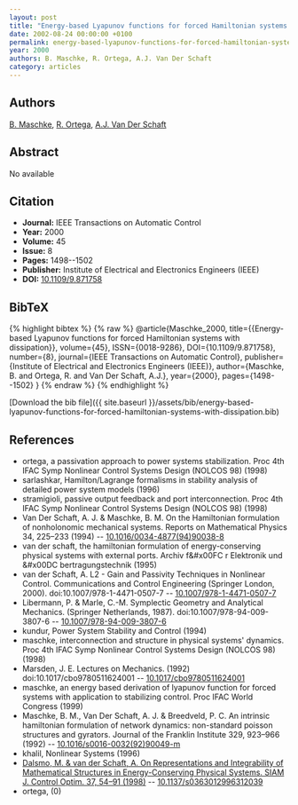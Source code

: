 ```yaml
---
layout: post
title: "Energy-based Lyapunov functions for forced Hamiltonian systems with dissipation"
date: 2002-08-24 00:00:00 +0100
permalink: energy-based-lyapunov-functions-for-forced-hamiltonian-systems-with-dissipation
year: 2000
authors: B. Maschke, R. Ortega, A.J. Van Der Schaft
category: articles
---
```

 
## Authors
[B. Maschke](authors/bernhard-maschke), [R. Ortega](authors/romeo-ortega), [A.J. Van Der Schaft](authors/arjan-van-der-schaft)
 
## Abstract
No  available
 
## Citation
- **Journal:** IEEE Transactions on Automatic Control
- **Year:** 2000
- **Volume:** 45
- **Issue:** 8
- **Pages:** 1498--1502
- **Publisher:** Institute of Electrical and Electronics Engineers (IEEE)
- **DOI:** [10.1109/9.871758](https://doi.org/10.1109/9.871758)
 
## BibTeX
{% highlight bibtex %}
{% raw %}
@article{Maschke_2000,
  title={{Energy-based Lyapunov functions for forced Hamiltonian systems with dissipation}},
  volume={45},
  ISSN={0018-9286},
  DOI={10.1109/9.871758},
  number={8},
  journal={IEEE Transactions on Automatic Control},
  publisher={Institute of Electrical and Electronics Engineers (IEEE)},
  author={Maschke, B. and Ortega, R. and Van Der Schaft, A.J.},
  year={2000},
  pages={1498--1502}
}
{% endraw %}
{% endhighlight %}
 
[Download the bib file]({{ site.baseurl }}/assets/bib/energy-based-lyapunov-functions-for-forced-hamiltonian-systems-with-dissipation.bib)
 
## References
- ortega, a passivation approach to power systems stabilization. Proc 4th IFAC Symp Nonlinear Control Systems Design (NOLCOS 98) (1998)
- sarlashkar, Hamilton/Lagrange formalisms in stability analysis of detailed power system models (1996)
- stramigioli, passive output feedback and port interconnection. Proc 4th IFAC Symp Nonlinear Control Systems Design (NOLCOS 98) (1998)
- Van Der Schaft, A. J. & Maschke, B. M. On the Hamiltonian formulation of nonholonomic mechanical systems. Reports on Mathematical Physics 34, 225–233 (1994) -- [10.1016/0034-4877(94)90038-8](https://doi.org/10.1016/0034-4877(94)90038-8)
- van der schaft, the hamiltonian formulation of energy-conserving physical systems with external ports. Archiv f&#x00FC r Elektronik und &#x00DC bertragungstechnik (1995)
- van der Schaft, A. L2 - Gain and Passivity Techniques in Nonlinear Control. Communications and Control Engineering (Springer London, 2000). doi:10.1007/978-1-4471-0507-7 -- [10.1007/978-1-4471-0507-7](https://doi.org/10.1007/978-1-4471-0507-7)
- Libermann, P. & Marle, C.-M. Symplectic Geometry and Analytical Mechanics. (Springer Netherlands, 1987). doi:10.1007/978-94-009-3807-6 -- [10.1007/978-94-009-3807-6](https://doi.org/10.1007/978-94-009-3807-6)
- kundur, Power System Stability and Control (1994)
- maschke, interconnection and structure in physical systems' dynamics. Proc 4th IFAC Symp Nonlinear Control Systems Design (NOLCOS 98) (1998)
- Marsden, J. E. Lectures on Mechanics. (1992) doi:10.1017/cbo9780511624001 -- [10.1017/cbo9780511624001](https://doi.org/10.1017/cbo9780511624001)
- maschke, an energy based derivation of lyapunov function for forced systems with application to stabilizing control. Proc IFAC World Congress (1999)
- Maschke, B. M., Van Der Schaft, A. J. & Breedveld, P. C. An intrinsic hamiltonian formulation of network dynamics: non-standard poisson structures and gyrators. Journal of the Franklin Institute 329, 923–966 (1992) -- [10.1016/s0016-0032(92)90049-m](https://doi.org/10.1016/s0016-0032(92)90049-m)
- khalil, Nonlinear Systems (1996)
- [Dalsmo, M. & van der Schaft, A. On Representations and Integrability of Mathematical Structures in Energy-Conserving Physical Systems. SIAM J. Control Optim. 37, 54–91 (1998)](on-representations-and-integrability-of-mathematical-structures-in-energy-conserving-physical-systems) -- [10.1137/s0363012996312039](https://doi.org/10.1137/s0363012996312039)
- ortega, (0)


